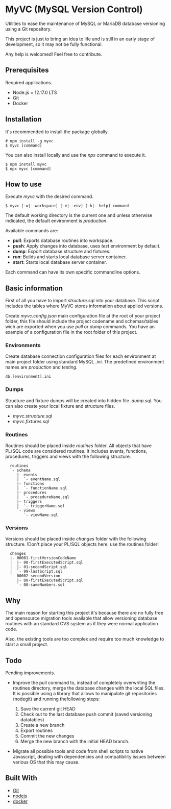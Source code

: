 # MyVC (MySQL Version Control)

Utilities to ease the maintenance of MySQL or MariaDB database versioning using
a Git repository.

This project is just to bring an idea to life and is still in an early stage of
development, so it may not be fully functional.

Any help is welcomed! Feel free to contribute.

## Prerequisites

Required applications.

* Node.js = 12.17.0 LTS
* Git
* Docker

## Installation

It's recommended to install the package globally.

```text
# npm install -g myvc
$ myvc [command]
```

You can also install locally and use the *npx* command to execute it.

```text
$ npm install myvc
$ npx myvc [command]
```

## How to use

Execute *myvc* with the desired command.

```text
$ myvc [-w|--workspace] [-e|--env] [-h|--help] command
```

The default working directory is the current one and unless otherwise indicated,
the default environment is *production*.

Available commands are:

 * **pull**: Exports database routines into workspace.
 * **push**: Apply changes into database, uses *test* environment by default.
 * **dump**: Export database structure and fixtures.
 * **run**: Builds and starts local database server container.
 * **start**: Starts local database server container.

Each command can have its own specific commandline options.

## Basic information

First of all you have to import *structure.sql* into your database. This script
includes the tables where MyVC stores information about applied versions.

Create *myvc.config.json* main configuration file at the root of your project 
folder, this file should include the project codename and schemas/tables wich 
are exported when you use *pull* or *dump* commands. You have an example of a 
configuration file in the root folder of this project.

### Environments

Create database connection configuration files for each environment at main 
project folder using standard MySQL *.ini*. The predefined environment names 
are *production* and *testing*.

```text
db.[environment].ini
```

### Dumps

Structure and fixture dumps will be created into hidden file *.dump.sql*. You
can also create your local fixture and structure files.

* *myvc.structure.sql*
* *myvc.fixtures.sql*

### Routines

Routines should be placed inside *routines* folder. All objects that have
PL/SQL code are considered routines. It includes events, functions, procedures,
triggers and views with the following structure.

```text
  routines
  `- schema
     |- events
     |  `- eventName.sql
     |- functions
     |  `- functionName.sql
     |- procedures
     |  `- procedureName.sql
     |- triggers
     |  `- triggerName.sql
     `- views
        `- viewName.sql
```

### Versions

Versions should be placed inside *changes* folder with the following structure.
!Don't place your PL/SQL objects here, use the routines folder!

```text
  changes
  |- 00001-firstVersionCodeName
  |  |- 00-firstExecutedScript.sql
  |  |- 01-secondScript.sql
  |  `- 99-lastScript.sql
  `- 00002-secondVersion
     |- 00-firstExecutedScript.sql
     `- 00-sameNumbers.sql
```

## Why

The main reason for starting this project it's because there are no fully free 
and opensource migration tools available that allow versioning database routines
with an standard CVS system as if they were normal application code.

Also, the existing tools are too complex and require too much knowledge to start
a small project.

## Todo

Pending improvements.

* Improve the pull command to, instead of completely overwriting the routines
directory, merge the database changes with the local SQL files. It is possible
using a library that allows to manipulate git repositories (nodegit) and running
thefollowing steps:

  1. Save the current git HEAD
  2. Check out to the last database push commit (saved versioning datatables)
  3. Create a new branch
  4. Export routines
  5. Commit the new changes 
  6. Merge the new branch with the initial HEAD branch.

* Migrate all possible tools and code from shell scripts to native Javascript,
dealing with dependencies and compatibility issues between various OS that this 
may cause.

## Built With

* [Git](https://git-scm.com/)
* [nodejs](https://nodejs.org/)
* [docker](https://www.docker.com/)

